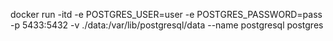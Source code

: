 docker run -itd -e POSTGRES_USER=user -e POSTGRES_PASSWORD=pass -p 5433:5432 -v ./data:/var/lib/postgresql/data --name postgresql postgres
